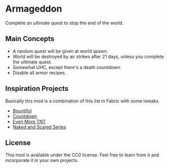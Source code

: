 # Armageddon

Complete an ultimate quest to stop the end of the world.

## Main Concepts
- A random quest will be given at world spawn. 
- World will be destroyed by air strikes after 21 days, unless you complete the ultimate quest.
- Somewhat UHC, except there's a death countdown.
- Disable all armor recipes.

## Inspiration Projects
Basically this mod is a combination of this list in Fabric with some tweaks.
- [Bountiful](https://www.curseforge.com/minecraft/mc-mods/bountiful)
- [Countdown](https://www.curseforge.com/minecraft/mc-mods/countdown)
- [Even More TNT](https://www.curseforge.com/minecraft/mc-mods/even-more-tnt) 
- [Naked and Scared Series](https://youtu.be/dRrC0D5Ey6k)

## License

This mod is available under the CC0 license. Feel free to learn from it and incorporate it in your own projects.
